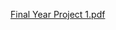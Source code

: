 [Final Year Project 1.pdf](https://github.com/smghazijaffri/TechnoTrek/files/13932256/Final.Year.Project.1.pdf)

